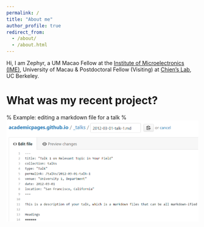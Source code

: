 ```yaml
---
permalink: /
title: "About me"
author_profile: true
redirect_from: 
  - /about/
  - /about.html
---
```


Hi, I am Zephyr, a UM Macao Fellow at the [Institute of Microelectronics (IME)](https://ime.um.edu.mo), University of Macau & Postdoctoral Fellow (Visiting) at [Chien’s Lab](https://chienlab-bioic.github.io/), UC Berkeley.

What was my recent project?
======


% Example: editing a markdown file for a talk
% ![Editing a markdown file for a talk](/images/editing-talk.png)


